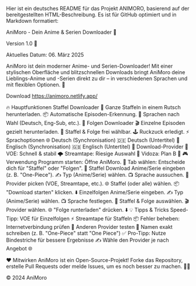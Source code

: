 Hier ist ein deutsches README für das Projekt ANIMORO, basierend auf der bereitgestellten HTML-Beschreibung. Es ist für GitHub optimiert und in Markdown formatiert:

AniMoro - Dein Anime & Serien Downloader 🌟
 

Version 1.0 🎈


Aktuelles Datum: 06. März 2025

AniMoro ist dein moderner Anime- und Serien-Downloader! Mit einer stylischen Oberfläche und blitzschnellen Downloads bringt AniMoro deine Lieblings-Anime und -Serien direkt zu dir – in verschiedenen Sprachen und mit flexiblen Optionen. 🚀

Download
https://animoro.netlify.app/

🔥 Hauptfunktionen
Staffel Downloader 🌟
Ganze Staffeln in einem Rutsch herunterladen. 📦
Automatische Episoden-Erkennung. 🤖
Sprachen nach Wahl (Deutsch, Eng-Sub, etc.). 🎤
Folgen Downloader 🎬
Einzelne Episoden gezielt herunterladen. 🎯
Staffel & Folge frei wählbar. 🕹️
Ruckzuck erledigt. ⚡
Sprachoptionen 🌐
Deutsch (Synchronisation) 🇩🇪
Deutsch (Untertitel) 📝
Englisch (Synchronisation) 🇬🇧
Englisch (Untertitel) 📑
Download-Provider 🚀
VOE: Schnell & stabil 🌩️
Streamtape: Riesige Auswahl 📼
Vidoza: Plan B 🔧
🎮 Verwendung
Programm starten: Öffne AniMoro. 🚀
Tab wählen: Entscheide dich für "Staffel" oder "Folgen". 🎯
Staffel Download
Anime/Serie eingeben (z. B. "One-Piece"). ✍️
Typ (Anime/Serie) wählen. 📺
Sprache aussuchen. 🎤
Provider picken (VOE, Streamtape, etc.). 🌐
Staffel (oder alle) wählen. 📦
"Download starten" klicken. ⬇️
Einzelfolgen
Anime/Serie eingeben. ✍️
Typ (Anime/Serie) wählen. 📺
Sprache festlegen. 🎤
Staffel & Folge auswählen. 🎬
Provider wählen. 🌐
"Folge runterladen" drücken. ⬇️
💡 Tipps & Tricks
Speed-Tipp:
VOE für Einzelfolgen ⚡
Streamtape für Staffeln 📦
Fehler beheben:
Internetverbindung prüfen 📶
Anderen Provider testen 🔄
Namen exakt schreiben (z. B. "One-Piece" statt "One Piece") ✅
Pro-Tipp:
Nutze Bindestriche für bessere Ergebnisse ✍️
Wähle den Provider je nach Angebot 🌐

❤️ Mitwirken
AniMoro ist ein Open-Source-Projekt! Forke das Repository, erstelle Pull Requests oder melde Issues, um es noch besser zu machen. 👨‍💻

© 2024 AniMoro 
